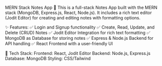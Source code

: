 MERN Stack Notes App 📝
This is a full-stack Notes App built with the MERN stack (MongoDB, Express.js, React, Node.js). It includes a rich text editor (Jodit Editor) for creating and editing notes with formatting options.

✨ Features:
✅ Login and Signup functionality
✅ Create, Read, Update, and Delete (CRUD) Notes
✅ Jodit Editor Integration for rich text formatting
✅ MongoDB as Database for storing notes
✅ Express & Node.js Backend for API handling
✅ React Frontend with a user-friendly UI

📌 Tech Stack:
Frontend: React, Jodit Editor
Backend: Node.js, Express.js
Database: MongoDB
Styling: CSS/Tailwind
